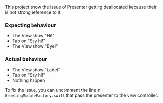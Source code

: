This project show the issue of Presenter getting deallocated because their is not strong reference to it.

### Expecting behaviour

- The View show "Hi!"
- Tap on "Say hi!"
- The View show "Bye!"

### Actual behaviour

- The View show "Label"
- Tap on "Say hi!"
- Nothing happen

To fix the issue, you can uncomment the line in `GreetingModuleFactory.swift` that pass the presenter to the view controller.
